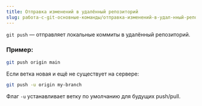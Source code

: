 ```yaml
---
title: Отправка изменений в удалённый репозиторий
slug: работа-с-git-основные-команды/отправка-изменений-в-удал-нный-репозиторий
---
```


`git push` — отправляет локальные коммиты в удалённый репозиторий.

### Пример:

```bash
git push origin main
```

Если ветка новая и ещё не существует на сервере:

```bash
git push -u origin my-branch
```

Флаг `-u` устанавливает ветку по умолчанию для будущих push/pull.
